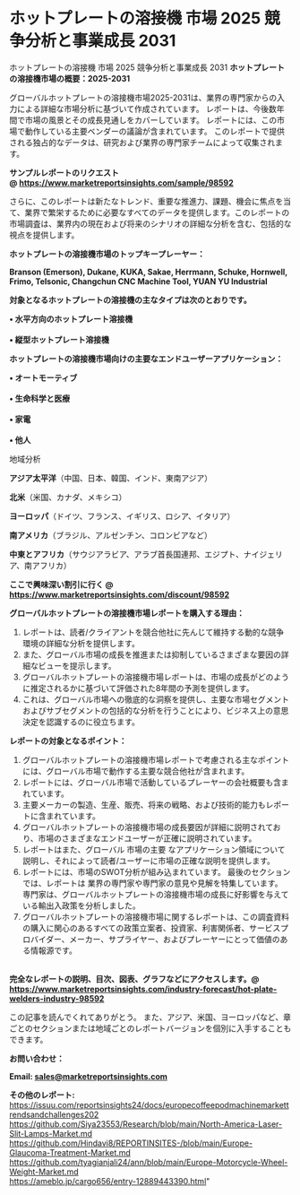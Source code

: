 # ホットプレートの溶接機 市場 2025 競争分析と事業成長 2031
ホットプレートの溶接機 市場 2025 競争分析と事業成長 2031
<strong><b>ホットプレートの溶接機市場の概要：2025-2031</b></strong>

グローバルホットプレートの溶接機市場2025-2031は、業界の専門家からの入力による詳細な市場分析に基づいて作成されています。 レポートは、今後数年間で市場の風景とその成長見通しをカバーしています。 レポートには、この市場で動作している主要ベンダーの議論が含まれています。 このレポートで提供される独占的なデータは、研究および業界の専門家チームによって収集されます。

<strong>サンプルレポートのリクエスト @ <a href=https://www.marketreportsinsights.com/sample/98592>https://www.marketreportsinsights.com/sample/98592</a></strong>

さらに、このレポートは新たなトレンド、重要な推進力、課題、機会に焦点を当て、業界で繁栄するために必要なすべてのデータを提供します。このレポートの市場調査は、業界内の現在および将来のシナリオの詳細な分析を含む、包括的な視点を提供します。

<strong>ホットプレートの溶接機市場のトップキープレーヤー：</strong>

<strong>Branson (Emerson), Dukane, KUKA, Sakae, Herrmann, Schuke, Hornwell, Frimo, Telsonic, Changchun CNC Machine Tool, YUAN YU Industrial</strong>

<strong><b>対象となるホットプレートの溶接機の主なタイプは次のとおりです。</b></strong>

<strong>• 水平方向のホットプレート溶接機<br><br>• 縦型ホットプレート溶接機</strong>

<strong><b>ホットプレートの溶接機市場向けの主要なエンドユーザーアプリケーション：</b></strong>

<strong>• オートモーティブ<br><br>• 生命科学と医療<br><br>• 家電<br><br>• 他人</strong>

 地域分析

<strong><b>アジア太平洋</b></strong>（中国、日本、韓国、インド、東南アジア）

<strong><b>北米</b></strong>（米国、カナダ、メキシコ）

<strong><b>ヨーロッパ</b></strong>（ドイツ、フランス、イギリス、ロシア、イタリア）

<strong><b>南アメリカ</b></strong>（ブラジル、アルゼンチン、コロンビアなど）

<strong><b>中東とアフリカ</b></strong>（サウジアラビア、アラブ首長国連邦、エジプト、ナイジェリア、南アフリカ）

<strong>ここで興味深い割引に行く @ <a href=https://www.marketreportsinsights.com/discount/98592>https://www.marketreportsinsights.com/discount/98592</a></strong>

<strong><b>グローバルホットプレートの溶接機市場レポートを購入する理由：</b></strong>
<ol>
  <li>レポートは、読者/クライアントを競合他社に先んじて維持する動的な競争環境の詳細な分析を提供します。</li>
  <li>また、グローバル市場の成長を推進または抑制しているさまざまな要因の詳細なビューを提示します。</li>
  <li>グローバルホットプレートの溶接機市場レポートは、市場の成長がどのように推定されるかに基づいて評価された8年間の予測を提供します。</li>
  <li>これは、グローバル市場への徹底的な洞察を提供し、主要な市場セグメントおよびサブセグメントの包括的な分析を行うことにより、ビジネス上の意思決定を認識するのに役立ちます。</li>
</ol>
<strong><b>レポートの対象となるポイント：</b></strong>
<ol>
  <li>グローバルホットプレートの溶接機市場レポートで考慮される主なポイントには、グローバル市場で動作する主要な競合他社が含まれます。</li>
  <li>レポートには、グローバル市場で活動しているプレーヤーの会社概要も含まれています。</li>
  <li>主要メーカーの製造、生産、販売、将来の戦略、および技術的能力もレポートに含まれています。</li>
  <li>グローバルホットプレートの溶接機市場の成長要因が詳細に説明されており、市場のさまざまなエンドユーザーが正確に説明されています。</li>
  <li>レポートはまた、グローバル 市場の主要 なアプリケーション領域について説明し、それによって読者/ユーザーに市場の正確な説明を提供します。</li>
  <li>レポートには、市場のSWOT分析が組み込まれています。 最後のセクションでは、レポートは 業界の専門家や専門家の意見や見解を特集しています。 専門家は、グローバルホットプレートの溶接機市場の成長に好影響を与えている輸出入政策を分析しました。</li>
  <li>グローバルホットプレートの溶接機市場に関するレポートは、この調査資料の購入に関心のあるすべての政策立案者、投資家、利害関係者、サービスプロバイダー、メーカー、サプライヤー、およびプレーヤーにとって価値のある情報源です。</li>
</ol><br>
<strong>完全なレポートの説明、目次、図表、グラフなどにアクセスします。@ <a href=https://www.marketreportsinsights.com/industry-forecast/hot-plate-welders-industry-98592>https://www.marketreportsinsights.com/industry-forecast/hot-plate-welders-industry-98592</a></strong>

この記事を読んでくれてありがとう。 また、アジア、米国、ヨーロッパなど、章ごとのセクションまたは地域ごとのレポートバージョンを個別に入手することもできます。

<strong><b>お問い合わせ：</b></strong>

<strong>Email: </strong><a href=mailto:sales@marketreportsinsights.com><strong>sales@marketreportsinsights.com</strong></a>

<strong>その他のレポート:</strong>
<br>
<a href=https://issuu.com/reportsinsights24/docs/europecoffeepodmachinemarkettrendsandchallenges202>https://issuu.com/reportsinsights24/docs/europecoffeepodmachinemarkettrendsandchallenges202</a>
<br>
<a href=https://github.com/Siya23553/Research/blob/main/North-America-Laser-Slit-Lamps-Market.md>https://github.com/Siya23553/Research/blob/main/North-America-Laser-Slit-Lamps-Market.md</a>
<br>
<a href=https://github.com/Hindavi8/REPORTINSITES-/blob/main/Europe-Glaucoma-Treatment-Market.md>https://github.com/Hindavi8/REPORTINSITES-/blob/main/Europe-Glaucoma-Treatment-Market.md</a>
<br>
<a href=https://github.com/tyagianjali24/ann/blob/main/Europe-Motorcycle-Wheel-Weight-Market.md>https://github.com/tyagianjali24/ann/blob/main/Europe-Motorcycle-Wheel-Weight-Market.md</a>
<br>
<a href=https://ameblo.jp/cargo656/entry-12889443390.html>https://ameblo.jp/cargo656/entry-12889443390.html</a>"
